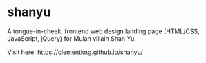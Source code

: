 # shanyu
A tongue-in-cheek, frontend web design landing page (HTML/CSS, JavaScript, jQuery) for Mulan villain Shan Yu.

Visit here: https://clementkng.github.io/shanyu/
